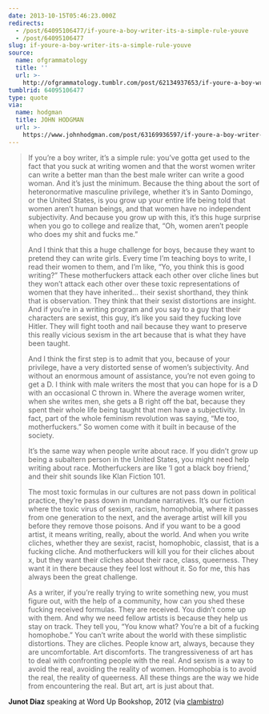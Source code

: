 ```yaml
---
date: 2013-10-15T05:46:23.000Z
redirects:
  - /post/64095106477/if-youre-a-boy-writer-its-a-simple-rule-youve
  - /post/64095106477
slug: if-youre-a-boy-writer-its-a-simple-rule-youve
source:
  name: ofgrammatology
  title: ''
  url: >-
    http://ofgrammatology.tumblr.com/post/62134937653/if-youre-a-boy-writer-its-a-simple-rule-youve
tumblrid: 64095106477
type: quote
via:
  name: hodgman
  title: JOHN HODGMAN
  url: >-
    https://www.johnhodgman.com/post/63169936597/if-youre-a-boy-writer-its-a-simple-rule-youve
---
```

> <p>If you’re a boy writer, it’s a simple rule: you’ve gotta get used to the fact that you suck at writing women and that the worst women writer can write a better man than the best male writer can write a good woman. And it’s just the minimum. Because the thing about the sort of heteronormative masculine privilege, whether it’s in Santo Domingo, or the United States, is you grow up your entire life being told that women aren’t human beings, and that women have no independent subjectivity. And because you grow up with this, it’s this huge surprise when you go to college and realize that, “Oh, women aren’t people who does my shit and fucks me.”</p>
> 
> <p>And I think that this a huge challenge for boys, because they want to pretend they can write girls. Every time I’m teaching boys to write, I read their women to them, and I’m like, “Yo, you think this is good writing?” These motherfuckers attack each other over cliche lines but they won’t attack each other over these toxic representations of women that they have inherited… their sexist shorthand, they think that is observation. They think that their sexist distortions are insight. And if you’re in a writing program and you say to a guy that their characters are sexist, this guy, it’s like you said they fucking love Hitler. They will fight tooth and nail because they want to preserve this really vicious sexism in the art because that is what they have been taught.</p>
> 
> <p>And I think the first step is to admit that you, because of your privilege, have a very distorted sense of women’s subjectivity. And without an enormous amount of assistance, you’re not even going to get a D. I think with male writers the most that you can hope for is a D with an occasional C thrown in. Where the average women writer, when she writes men, she gets a B right off the bat, because they spent their whole life being taught that men have a subjectivity. In fact, part of the whole feminism revolution was saying, “Me too, motherfuckers.” So women come with it built in because of the society. </p>
> 
> <p>It’s the same way when people write about race. If you didn’t grow up being a subaltern person in the United States, you might need help writing about race. Motherfuckers are like ‘I got a black boy friend,’ and their shit sounds like Klan Fiction 101.</p>
> 
> <p>The most toxic formulas in our cultures are not pass down in political practice, they’re pass down in mundane narratives. It’s our fiction where the toxic virus of sexism, racism, homophobia, where it passes from one generation to the next, and the average artist will kill you before they remove those poisons. And if you want to be a good artist, it means writing, really, about the world. And when you write cliches, whether they are sexist, racist, homophobic, classist, that is a fucking cliche. And motherfuckers will kill you for their cliches about x, but they want their cliches about their race, class, queerness. They want it in there because they feel lost without it. So for me, this has always been the great challenge.</p>
> 
> <p>As a writer, if you’re really trying to write something new, you must figure out, with the help of a community, how can you shed these fucking received formulas. They are received. You didn’t come up with them. And why we need fellow artists is because they help us stay on track. They tell you, “You know what? You’re a bit of a fucking homophobe.” You can’t write about the world with these simplistic distortions. They are cliches. People know art, always, because they are uncomfortable. Art discomforts. The trangressiveness of art has to deal with confronting people with the real. And sexism is a way to avoid the real, avoiding the reality of women. Homophobia is to avoid the real, the reality of queerness. All these things are the way we hide from encountering the real. But art, art is just about that.</p>

<strong>Junot Diaz</strong> speaking at Word Up Bookshop, 2012 (via <a class="tumblr_blog" href="http://clambistro.tumblr.com/">clambistro</a>)

